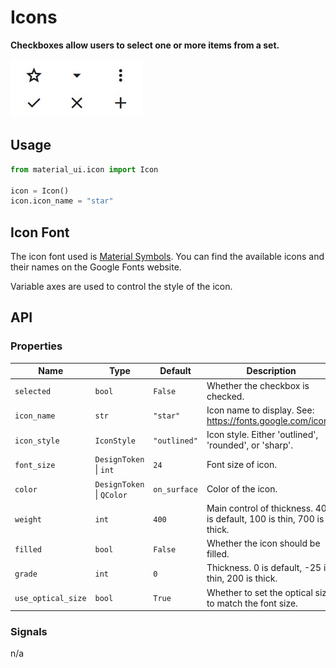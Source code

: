 # Icons

**Checkboxes allow users to select one or more items from a set.**

![demonstration](./icons.jpg)

## Usage

```python
from material_ui.icon import Icon

icon = Icon()
icon.icon_name = "star"
```

## Icon Font

The icon font used is
[Material Symbols](https://fonts.google.com/icons). You can find the
available icons and their names on the Google Fonts website.

Variable axes are used to control the style of the icon.

## API

### Properties

| Name                | Type                      | Default      | Description                                                           |
| ------------------- | ------------------------- | ------------ | --------------------------------------------------------------------- |
| `selected`          | `bool`                    | `False`      | Whether the checkbox is checked.                                      |
| `icon_name`         | `str`                     | `"star"`     | Icon name to display. See: https://fonts.google.com/icons.            |
| `icon_style`        | `IconStyle`               | `"outlined"` | Icon style. Either 'outlined', 'rounded', or 'sharp'.                 |
| `font_size`         | `DesignToken` \| `int`    | `24`         | Font size of icon.                                                    |
| `color `            | `DesignToken` \| `QColor` | `on_surface` | Color of the icon.                                                    |
| `weight`            | `int`                     | `400`        | Main control of thickness. 400 is default, 100 is thin, 700 is thick. |
| `filled `           | `bool`                    | `False`      | Whether the icon should be filled.                                    |
| `grade`             | `int`                     | `0`          | Thickness. 0 is default, -25 is thin, 200 is thick.                   |
| `use_optical_size ` | `bool`                    | `True`       | Whether to set the optical size to match the font size.               |

### Signals

n/a
